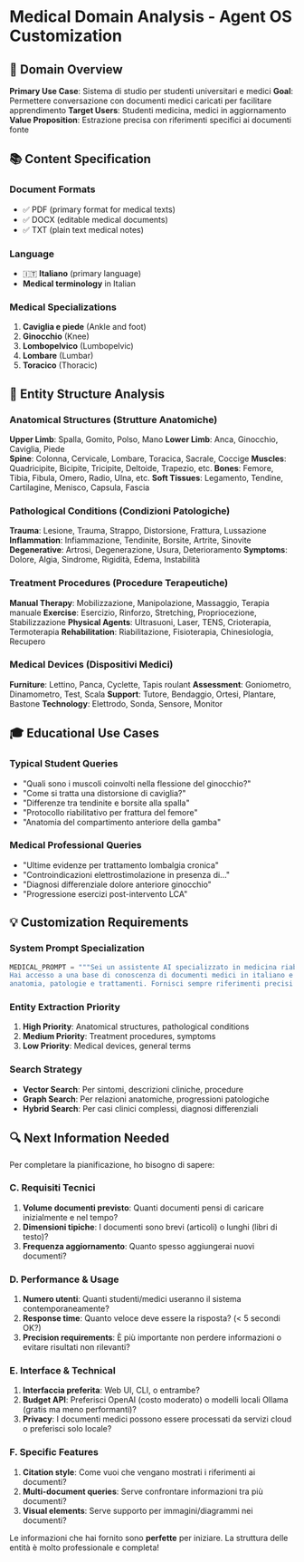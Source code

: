 # Medical Domain Analysis - Agent OS Customization

## 🎯 Domain Overview

**Primary Use Case**: Sistema di studio per studenti universitari e medici
**Goal**: Permettere conversazione con documenti medici caricati per facilitare apprendimento
**Target Users**: Studenti medicina, medici in aggiornamento
**Value Proposition**: Estrazione precisa con riferimenti specifici ai documenti fonte

## 📚 Content Specification

### Document Formats

- ✅ PDF (primary format for medical texts)
- ✅ DOCX (editable medical documents)
- ✅ TXT (plain text medical notes)

### Language

- 🇮🇹 **Italiano** (primary language)
- **Medical terminology** in Italian

### Medical Specializations

1. **Caviglia e piede** (Ankle and foot)
2. **Ginocchio** (Knee)
3. **Lombopelvico** (Lumbopelvic)
4. **Lombare** (Lumbar)
5. **Toracico** (Thoracic)

## 🏥 Entity Structure Analysis

### Anatomical Structures (Strutture Anatomiche)

**Upper Limb**: Spalla, Gomito, Polso, Mano
**Lower Limb**: Anca, Ginocchio, Caviglia, Piede  
**Spine**: Colonna, Cervicale, Lombare, Toracica, Sacrale, Coccige
**Muscles**: Quadricipite, Bicipite, Tricipite, Deltoide, Trapezio, etc.
**Bones**: Femore, Tibia, Fibula, Omero, Radio, Ulna, etc.
**Soft Tissues**: Legamento, Tendine, Cartilagine, Menisco, Capsula, Fascia

### Pathological Conditions (Condizioni Patologiche)

**Trauma**: Lesione, Trauma, Strappo, Distorsione, Frattura, Lussazione
**Inflammation**: Infiammazione, Tendinite, Borsite, Artrite, Sinovite
**Degenerative**: Artrosi, Degenerazione, Usura, Deterioramento
**Symptoms**: Dolore, Algia, Sindrome, Rigidità, Edema, Instabilità

### Treatment Procedures (Procedure Terapeutiche)

**Manual Therapy**: Mobilizzazione, Manipolazione, Massaggio, Terapia manuale
**Exercise**: Esercizio, Rinforzo, Stretching, Propriocezione, Stabilizzazione
**Physical Agents**: Ultrasuoni, Laser, TENS, Crioterapia, Termoterapia
**Rehabilitation**: Riabilitazione, Fisioterapia, Chinesiologia, Recupero

### Medical Devices (Dispositivi Medici)

**Furniture**: Lettino, Panca, Cyclette, Tapis roulant
**Assessment**: Goniometro, Dinamometro, Test, Scala
**Support**: Tutore, Bendaggio, Ortesi, Plantare, Bastone
**Technology**: Elettrodo, Sonda, Sensore, Monitor

## 🎓 Educational Use Cases

### Typical Student Queries

- "Quali sono i muscoli coinvolti nella flessione del ginocchio?"
- "Come si tratta una distorsione di caviglia?"
- "Differenze tra tendinite e borsite alla spalla"
- "Protocollo riabilitativo per frattura del femore"
- "Anatomia del compartimento anteriore della gamba"

### Medical Professional Queries

- "Ultime evidenze per trattamento lombalgia cronica"
- "Controindicazioni elettrostimolazione in presenza di..."
- "Diagnosi differenziale dolore anteriore ginocchio"
- "Progressione esercizi post-intervento LCA"

## 💡 Customization Requirements

### System Prompt Specialization

```python
MEDICAL_PROMPT = """Sei un assistente AI specializzato in medicina riabilitativa e fisioterapia.
Hai accesso a una base di conoscenza di documenti medici in italiano e puoi analizzare
anatomia, patologie e trattamenti. Fornisci sempre riferimenti precisi ai documenti fonte."""
```

### Entity Extraction Priority

1. **High Priority**: Anatomical structures, pathological conditions
2. **Medium Priority**: Treatment procedures, symptoms
3. **Low Priority**: Medical devices, general terms

### Search Strategy

- **Vector Search**: Per sintomi, descrizioni cliniche, procedure
- **Graph Search**: Per relazioni anatomiche, progressioni patologiche
- **Hybrid Search**: Per casi clinici complessi, diagnosi differenziali

## 🔍 Next Information Needed

Per completare la pianificazione, ho bisogno di sapere:

### C. Requisiti Tecnici

1. **Volume documenti previsto**: Quanti documenti pensi di caricare inizialmente e nel tempo?
2. **Dimensioni tipiche**: I documenti sono brevi (articoli) o lunghi (libri di testo)?
3. **Frequenza aggiornamento**: Quanto spesso aggiungerai nuovi documenti?

### D. Performance & Usage

1. **Numero utenti**: Quanti studenti/medici useranno il sistema contemporaneamente?
2. **Response time**: Quanto veloce deve essere la risposta? (< 5 secondi OK?)
3. **Precision requirements**: È più importante non perdere informazioni o evitare risultati non rilevanti?

### E. Interface & Technical

1. **Interfaccia preferita**: Web UI, CLI, o entrambe?
2. **Budget API**: Preferisci OpenAI (costo moderato) o modelli locali Ollama (gratis ma meno performanti)?
3. **Privacy**: I documenti medici possono essere processati da servizi cloud o preferisci solo locale?

### F. Specific Features

1. **Citation style**: Come vuoi che vengano mostrati i riferimenti ai documenti?
2. **Multi-document queries**: Serve confrontare informazioni tra più documenti?
3. **Visual elements**: Serve supporto per immagini/diagrammi nei documenti?

Le informazioni che hai fornito sono **perfette** per iniziare. La struttura delle entità è molto professionale e completa!
